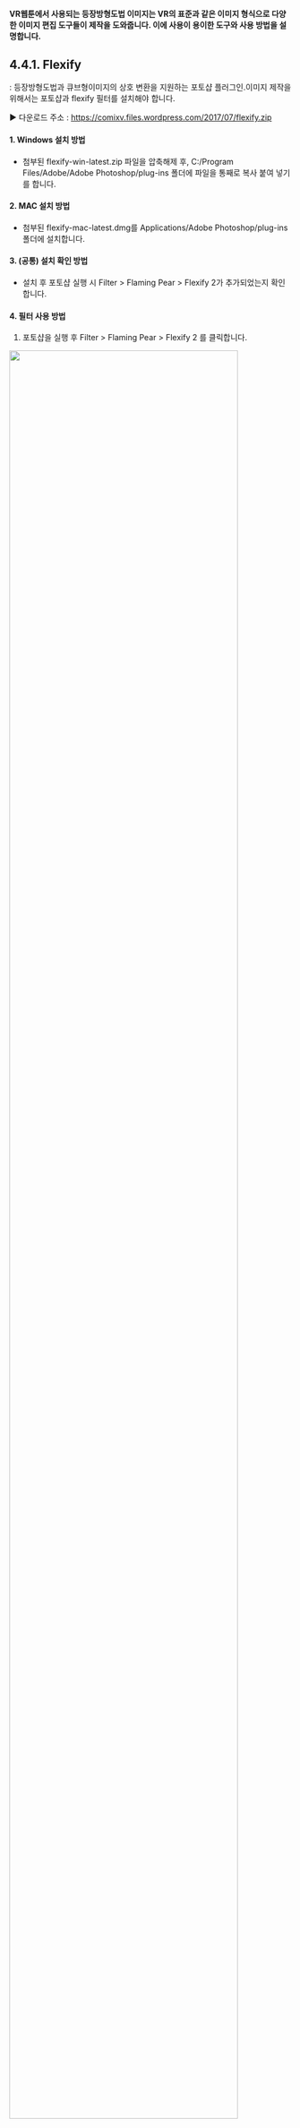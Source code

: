 #### VR웹툰에서 사용되는 등장방형도법 이미지는 VR의 표준과 같은 이미지 형식으로 다양한 이미지 편집 도구들이 제작을 도와줍니다. 이에 사용이 용이한 도구와 사용 방법을 설명합니다.

## 4.4.1.	Flexify  
: 등장방형도법과 큐브형이미지의 상호 변환을 지원하는 포토샵 플러그인. ​이미지 제작을 위해서는 포토샵과 flexify 필터를 설치해야 합니다.  

  ▶︎ 다운로드 주소 : <https://comixv.files.wordpress.com/2017/07/flexify.zip>

#### 1. Windows 설치 방법
- 첨부된 flexify-win-latest.zip 파일을 압축해제 후,
C:/Program Files/Adobe/Adobe Photoshop/plug-ins 폴더에 파일을 통째로 복사 붙여 넣기를 합니다.

#### 2. MAC 설치 방법
- 첨부된 flexify-mac-latest.dmg를 Applications/Adobe Photoshop/plug-ins 폴더에 설치합니다.

#### 3. (공통) 설치 확인 방법
- 설치 후 포토샵 실행 시 Filter > Flaming Pear > Flexify 2가 추가되었는지 확인합니다.

#### 4. 필터 사용 방법
1) 포토샵을 실행 후 Filter > Flaming Pear > Flexify 2 를 클릭합니다.

<img src="../../images/4/4.4.1_1.jpg" height="90%" width="90%"/>

2) Input -> horizontal cross / Output -> equirectangular 로 변경 후 변환합니다. 레이어가 투명해서 잘 안보일 경우엔 Trasnsparents gaps 체크를 해제하시면 됩니다.

<img src="../../images/4/4.4.1_2.jpg" height="90%" width="90%"/>

3) 위도(latituve) 및 경도(longitude) 같은 세부값을 수정 후 OK버튼을 누르면 등장방형도법 (360) 이미지로 변경됩니다. 그 후 각 면이 제대로 연결되게 그림이 그려졌는지 확인합니다.

<img src="../../images/4/4.4.1_3.jpg" height="90%" width="90%"/>

<img src="../../images/4/4.4.1_4.jpg" height="90%" width="90%"/>

<br/>

#### 5. flexify - 상하 각도 변경
flexify 필터를 사용하면 등장방형도법 형태 이미지의 상하 각도 변경이 가능하여 원하는 앵글의 연출을 의도할 수도 있고, 상하 왜곡이 심한 부분 처리도 가능합니다. 

**원본**
<img src="../../images/4/4.4.1_5.jpg" height="90%" width="90%"/>
(‘원본’ 이미지 360 화면 확인 링크 : https://bit.ly/30g3SpQ)

<br/>

**Latitute 83일 때**
<img src="../../images/4/4.4.1_6.jpg" height="90%" width="90%"/>
(‘Latitute 83일 때’ 이미지 360 화면 확인 링크 : https://bit.ly/3C02rJ2)

<br/>

**Latitute -90일 때**
<img src="../../images/4/4.4.1_7.jpg" height="90%" width="90%"/>
(‘Latitute -90일 때’ 이미지 360 화면 확인 링크 : https://bit.ly/3C6Aj6N)

<br/>

## 4.4.2. Photoshop 3D워크스페이스 이용 편집
&nbsp **포토샵CC 2018부터는 등장방형도법이미지의 편집을 지원합니다. 본 자료는 http://enow.co.kr/221260666536 자료로 대체합니다. 이후 재편집해서 배포하겠습니다.**

- [3D] – [Sphecial Panorama] – [New Panorama Layer From Selected Layer] 메뉴를 클릭합니다.

<img src="../../images/4/4.4.2_1.jpg" height="90%" width="90%"/>

- 3D워크스페이스로 자동 변환됩니다. Move Tool으로 선택한 상태로 작업창을 드래그시 360도 어떤 방향이든 확인이 가능하며 포토샵의 대부분의 기능을 사용할 수 있습니다.

- 작업을 완료하시면, Background 레이어 선택한 뒤. [3D] – [Spherical Panorma] – [Export Panorama] 메뉴로 수정한 등장방형도법 이미지를 저장할 수 있습니다.

<img src="../../images/4/4.4.2_2.jpg" height="90%" width="90%"/>

<br/>

## 4.3.3. SketchUp + Vray
**웹툰에서 3D배경제작에 가장 범용적으로 사용되는 스케치업을 통해 VR웹툰의 배경 제작이 가능합니다.**

#### 1. V-Ray에서의 작업**
( <https://www.chaosgroup.com/kr> )

1) Skethup과 V-ray 다운을 완료하였으면 360도 렌더링을 할 스케치업 파일을 불러옵니다.  

<img src="../../images/4/4.4.3_1.jpg" height="90%" width="90%"/>

2) V-ray 설치 완료 시 창3개가 생성되는데, 렌더링을 할 때 사용되는 창은 V-Ray for Sketchup 입니다. 이 창의 맨 왼쪽 구 모양의 버튼을 누르면 렌더링 할 때의 설정을 변경 후 렌더링을 할 수 있습니다. 

<img src="../../images/4/4.4.3_2.jpg" height="90%" width="90%"/>

<img src="../../images/4/4.4.3_3.jpg" height="90%" width="90%"/>

3) 눈 아이콘이 생성되면, 렌더링 할 장소를 지정하여 더블클릭 합니다.

4) 구 버튼을 누른 뒤, 자신의 그림에 알맞은 .vrmat 을 씌웁니다.  
(<u>밑의 방법은 ‘Toon’ 형식을 씌워 배경의 색이 모두 빠지고 선만 남게 되는 렌더링 방법입니다. 이 외의 .vrmat를 씌워 자신의 그림스타일에 맞게 렌더링 하면 됩니다.</u>)

<img src="../../images/4/4.4.3_4.jpg" height="90%" width="90%"/>

5) Camera – Type – VR Spherical Panorama 는 이미지를 360도 렌더링을 하는 옵션이므로 꼭 변경해주도록 합니다.  

6) 배경의 색을 빠지게 하는 작업으로 Backfround, Override Color 등 모든 값을 흰색으로 변경합니다. (Toon.vrmat이 아닌 효과의 경우는 알아서 조절해야 합니다)  

7) 다시 처음의 메뉴로 돌아가 Toon을 오른쪽 마우스로 선택 Apply To Layer -> Layer0을 선택하여 모든 배경을 Toon 레이어로 뒤집어 씌운 후 주전자 아이콘을 눌러 렌더링을 합니다.  
(다른 배경효과를 주고 싶을 시에는, Toon.vrmat 이 아닌 .vrmat 효과를 선택한 후 Apply To Layer -> Layer0 를 사용해 효과를 씌운 뒤에 렌더링 하면 됩니다)

<br/>

## 4.4.4. 360카메라와 트레이싱

기어 360카메라와 같은 360도를 찍는 카메라를 이용하여 360도 배경을 찍고, 사진 이미지를 트레이싱하여 VR웹툰 배경 제작을 할 수 있습니다. 가격은 저가형은 8만원부터 고급형은 수백만원까지 합니다.

 <img src="../../images/4/4.4.4_1.jpg" height="90%" width="90%"/> 

다음의 사이트에서는 무료로 360사진들을 제공하며 코믹스브이에서도 360이미지를 확보하는 제휴처를 확보 예정입니다.  
▶︎ <https://pixexid.com/search/360%20panorama>

## 4.4.5. FSP뷰어를 이용해 360도 이미지 보기
코믹스브이 사이트에 올리기 전, ['FSP뷰어'](http://www.fsoft.it/FSPViewer/)' 를 사용하면 바로 360도 이미지를 볼 수 있습니다.  
(FSP뷰어 클릭 시 첨부파일 사이트로 이동)

1) File을 클릭합니다.  

2) Open을 클릭합니다.  
<img src="../../images/4/4.4.5_1.jpg" height="90%" width="90%"/>
<br/>
<br/>

3) 뷰어로 볼 이미지를 선택합니다.  

4) 열기를 클릭합니다.

<img src="../../images/4/4.4.5_2.jpg" height="90%" width="90%"/>




